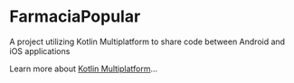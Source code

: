 # FarmaciaPopular
A project utilizing Kotlin Multiplatform to share code between Android and iOS applications


Learn more about [Kotlin Multiplatform](https://www.jetbrains.com/help/kotlin-multiplatform-dev/get-started.html)…